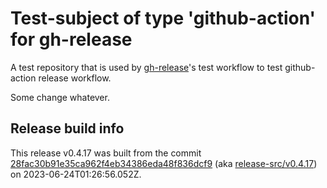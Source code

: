 # Test-subject of type 'github-action' for gh-release

A test repository that is used by [gh-release](https://github.com/kattecon/gh-release)'s test workflow to test github-action release workflow.

Some change whatever.


## Release build info

This release v0.4.17 was built from the commit [28fac30b91e35ca962f4eb34386eda48f836dcf9](https://github.com/kattecon/gh-release-test-ga/tree/28fac30b91e35ca962f4eb34386eda48f836dcf9) (aka [release-src/v0.4.17](https://github.com/kattecon/gh-release-test-ga/tree/release-src/v0.4.17)) on 2023-06-24T01:26:56.052Z.
        